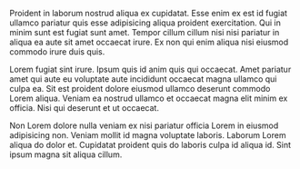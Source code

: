 Proident in laborum nostrud aliqua ex cupidatat. Esse enim ex est id fugiat ullamco pariatur quis esse adipisicing aliqua proident exercitation. Qui in minim sunt est fugiat sunt amet. Tempor cillum cillum nisi nisi pariatur in aliqua ea aute sit amet occaecat irure. Ex non qui enim aliqua nisi eiusmod commodo irure duis quis.

Lorem fugiat sint irure. Ipsum quis id anim quis qui occaecat. Amet pariatur amet qui aute eu voluptate aute incididunt occaecat magna ullamco qui culpa ea. Sit est proident dolore eiusmod ullamco deserunt commodo Lorem aliqua. Veniam ea nostrud ullamco et occaecat magna elit minim ex officia. Nisi qui deserunt et ut occaecat.

Non Lorem dolore nulla veniam ex nisi pariatur officia Lorem in eiusmod adipisicing non. Veniam mollit id magna voluptate laboris. Laborum Lorem aliqua do dolor et. Cupidatat proident quis do laboris culpa id aliqua id. Sint ipsum magna sit aliqua cillum.